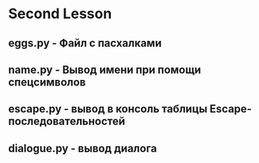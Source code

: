 # Second Lesson
## eggs.py - Файл с пасхалками
## name.py - Вывод имени при помощи спецсимволов
## escape.py - вывод в консоль таблицы Escape-последовательностей
## dialogue.py - вывод диалога
